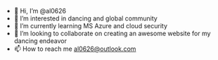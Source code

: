- 👋 Hi, I’m @al0626
- 👀 I’m interested in dancing and global community
- 🌱 I’m currently learning MS Azure and cloud security
- 💞️ I’m looking to collaborate on creating an awesome website for my dancing endeavor
- 📫 How to reach me al0626@outlook.com

<!---
al0626/al0626 is a ✨ special ✨ repository because its `README.md` (this file) appears on your GitHub profile.
You can click the Preview link to take a look at your changes.
--->
